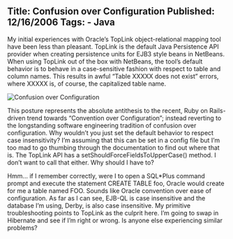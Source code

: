 Title: Confusion over Configuration
Published: 12/16/2006
Tags:
    - Java
---
My initial experiences with Oracle’s TopLink object-relational mapping tool have been less than pleasant. TopLink is the default Java Persistence API provider when creating persistence units for EJB3 style beans in NetBeans. When using TopLink out of the box with NetBeans, the tool’s default behavior is to behave in a case-sensitive fashion with respect to table and column names. This results in awful “Table XXXXX does not exist” errors, where XXXXX is, of course, the capitalized table name.

![Confusion over Configuration](https://s3.amazonaws.com/s3.beckshome.com/20061216-Confusion-Over-Configuration.gif)

This posture represents the absolute antithesis to the recent, Ruby on Rails-driven trend towards “Convention over Configuration”; instead reverting to the longstanding software engineering tradition of confusion over configuration. Why wouldn’t you just set the default behavior to respect case insensitivity? I’m assuming that this can be set in a config file but I’m too mad to go thumbing through the documentation to find out where that is. The TopLink API has a setShouldForceFieldsToUpperCase() method. I don’t want to call that either. Why should I have to?

Hmm… if I remember correctly, were I to open a SQL*Plus command prompt and execute the statement CREATE TABLE foo, Oracle would create for me a table named FOO. Sounds like Oracle convention over ease of configuration. As far as I can see, EJB-QL is case insensitive and the database I’m using, Derby, is also case insensitive. My primitive troubleshooting points to TopLink as the culprit here. I’m going to swap in Hibernate and see if I’m right or wrong. Is anyone else experiencing similar problems?